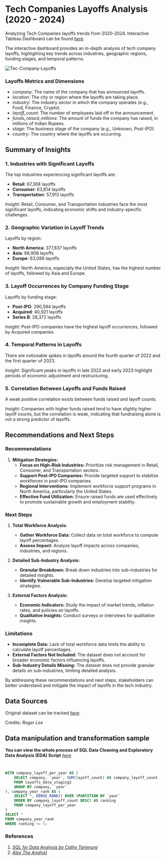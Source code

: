 # Tech Companies Layoffs Analysis (2020 - 2024)

Analyzing Tech Companies layoffs trends from 2020-2024. Interactive Tableau Dashboard can be found _[here](https://public.tableau.com/app/profile/martin.guiller.iii/viz/Layoffs_17224772413930/Dashboard1?publish=yes)._

The interactive dashboard provides an in-depth analysis of tech company layoffs, highlighting key trends across industries, geographic regions, funding stages, and temporal patterns.

![Tec-Company-Layoffs](https://github.com/user-attachments/assets/9d1f5ff4-5bd4-4a87-bb34-69247a354a3c)

### Layoffs Metrics and Dimensions

- _company_: The name of the company that has announced layoffs.
- _location_: The city or region where the layoffs are taking place.
- _industry_: The industry sector in which the company operates (e.g., Food, Finance, Crypto).
- _layoff_count_: The number of employees laid off in the announcement.
- _funds_raised_millions_: The amount of funds the company has raised, in millions of Indian Rupees.
- _stage_: The business stage of the company (e.g., Unknown, Post-IPO).
- _country_: The country where the layoffs are occurring.



## Summary of Insights

### 1. Industries with Significant Layoffs
The top industries experiencing significant layoffs are:
- **Retail**: 67,368 layoffs
- **Consumer**: 63,814 layoffs
- **Transportation**: 57,913 layoffs

*Insight*: Retail, Consumer, and Transportation industries face the most significant layoffs, indicating economic shifts and industry-specific challenges.

### 2. Geographic Variation in Layoff Trends
Layoffs by region:
- **North America**: 377,837 layoffs
- **Asia**: 68,908 layoffs
- **Europe**: 63,088 layoffs

*Insight*: North America, especially the United States, has the highest number of layoffs, followed by Asia and Europe.

### 3. Layoff Occurrences by Company Funding Stage
Layoffs by funding stage:
- **Post-IPO**: 290,594 layoffs
- **Acquired**: 40,921 layoffs
- **Series B**: 28,372 layoffs

*Insight*: Post-IPO companies have the highest layoff occurrences, followed by Acquired companies.

### 4. Temporal Patterns in Layoffs
There are noticeable spikes in layoffs around the fourth quarter of 2022 and the first quarter of 2023.

*Insight*: Significant peaks in layoffs in late 2022 and early 2023 highlight periods of economic adjustment and restructuring.

### 5. Correlation Between Layoffs and Funds Raised
A weak positive correlation exists between funds raised and layoff counts.

*Insight*: Companies with higher funds raised tend to have slightly higher layoff counts, but the correlation is weak, indicating that fundraising alone is not a strong predictor of layoffs.


## Recommendations and Next Steps

### Recommendations

1. **Mitigation Strategies:**
   - **Focus on High-Risk Industries:** Prioritize risk management in Retail, Consumer, and Transportation sectors.
   - **Support Post-IPO Companies:** Provide targeted support to stabilize workforces in post-IPO companies.
   - **Regional Interventions:** Implement workforce support programs in North America, particularly the United States.
   - **Effective Fund Utilization:** Ensure raised funds are used effectively to promote sustainable growth and employment stability.

### Next Steps

1. **Total Workforce Analysis:**
   - **Gather Workforce Data:** Collect data on total workforce to compute layoff percentages.
   - **Assess Impact:** Analyze layoff impacts across companies, industries, and regions.

2. **Detailed Sub-Industry Analysis:**
   - **Granular Breakdown:** Break down industries into sub-industries for detailed insights.
   - **Identify Vulnerable Sub-Industries:** Develop targeted mitigation strategies.

3. **External Factors Analysis:**
   - **Economic Indicators:** Study the impact of market trends, inflation rates, and policies on layoffs.
   - **Qualitative Insights:** Conduct surveys or interviews for qualitative insights.

### Limitations

- **Incomplete Data:** Lack of total workforce data limits the ability to calculate layoff percentages.
- **External Factors Not Included:** The dataset does not account for broader economic factors influencing layoffs.
- **Sub-Industry Details Missing:** The dataset does not provide granular details on sub-industries, limiting detailed analysis.

By addressing these recommendations and next steps, stakeholders can better understand and mitigate the impact of layoffs in the tech industry.



## Data Sources

Original dataset can be tracked _[here](https://layoffs.fyi/)._

Credits: _Roger Lee_


## Data manipulation and transformation sample
__You can view the whole process of SQL Data Cleaning and Exploratory Data Analysis (EDA) Script__ _[here](https://github.com/mgmillimeter/Tech-Company-Layoffs/blob/main/sql_data_analysis_project-techcomapanies_layoffs.sql)_
    
```sql


WITH company_layoff_per_year AS (
    SELECT company, `year`, SUM(layoff_count) AS company_layoff_count
    FROM layoffs_data_staging2
    GROUP BY company, `year`
), company_year_rank AS (
    SELECT *, DENSE_RANK() OVER (PARTITION BY `year` 
    ORDER BY company_layoff_count DESC) AS ranking
    FROM company_layoff_per_year
)
SELECT *
FROM company_year_rank
WHERE ranking <= 5;
```

    
### References

1. _[SQL for Data Analysis by Cathy Tanimura](https://www.oreilly.com/library/view/sql-for-data/9781492088776/)_
2. _[Alex The Analyst](https://github.com/AlexTheAnalyst)_

